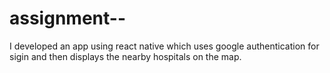 # assignment--
I developed an app using react native which uses google authentication for sigin and then displays the nearby hospitals on the map.
